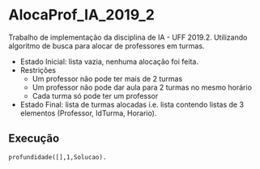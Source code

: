 # AlocaProf_IA_2019_2

Trabalho de implementação da disciplina de IA - UFF 2019.2. Utilizando algoritmo de busca para alocar de professores em turmas.

 - Estado Inicial: lista vazia, nenhuma alocação foi feita.
 - Restrições
   - Um professor não pode ter mais de 2 turmas
   - Um professor não pode dar aula para 2 turmas no mesmo horário
   - Cada turma só pode ter um professor
 - Estado Final: lista de turmas alocadas i.e. lista contendo listas de 3 elementos (Professor, IdTurma, Horario).
 
 ## Execução
 
 `profundidade([],1,Solucao).`
 
